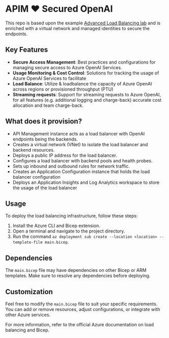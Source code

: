 # APIM ❤️ Secured OpenAI

This repo is based upon the example [Advanced Load Balancing lab](https://github.com/Azure-Samples/AI-Gateway/blob/main/labs/advanced-load-balancing) and is enriched with a virtual network and managed identities to secure the endpoints.

## Key Features
- **Secure Access Management**: Best practices and configurations for managing secure access to Azure OpenAI Services.
- **Usage Monitoring & Cost Control**: Solutions for tracking the usage of Azure OpenAI Services to facilitate 
- **Load Balance**: Utilize & loadbalance the capacity of Azure OpenAI across regions or provisioned throughput (PTU)
- **Streaming requests**: Support for streaming requests to Azure OpenAI, for all features (e.g. additional logging and charge-back) accurate cost allocation and team charge-back.

## What does it provision?
- API Management instance acts as a load balancer with OpenAI endpoints being the backends.
- Creates a virtual network (VNet) to isolate the load balancer and backend resources.
- Deploys a public IP address for the load balancer.
- Configures a load balancer with backend pools and health probes.
- Sets up inbound and outbound rules for network traffic.
- Creates an Application Configuration instance that holds the load balancer configuration
- Deploys an Application Insights and Log Analytics workspace to store the usage of the load balancer

## Usage

To deploy the load balancing infrastructure, follow these steps:

1. Install the Azure CLI and Bicep extension.
2. Open a terminal and navigate to the project directory.
3. Run the command `az deployment sub create --location <location> --template-file main.bicep`.

## Dependencies

The `main.bicep` file may have dependencies on other Bicep or ARM templates. Make sure to resolve any dependencies before deploying.

## Customization

Feel free to modify the `main.bicep` file to suit your specific requirements. You can add or remove resources, adjust configurations, or integrate with other Azure services.

For more information, refer to the official Azure documentation on load balancing and Bicep.
